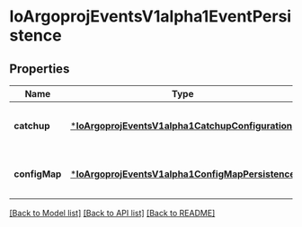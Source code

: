 # IoArgoprojEventsV1alpha1EventPersistence


## Properties
Name | Type | Description | Notes
------------ | ------------- | ------------- | -------------
**catchup** | [***IoArgoprojEventsV1alpha1CatchupConfiguration**](IoArgoprojEventsV1alpha1CatchupConfiguration.md) |  | [optional] [default to nothing]
**configMap** | [***IoArgoprojEventsV1alpha1ConfigMapPersistence**](IoArgoprojEventsV1alpha1ConfigMapPersistence.md) |  | [optional] [default to nothing]


[[Back to Model list]](../README.md#models) [[Back to API list]](../README.md#api-endpoints) [[Back to README]](../README.md)



